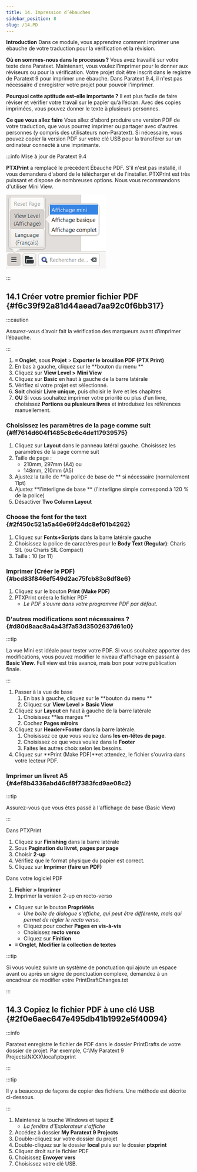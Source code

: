 ```yaml
---
title: 14. Impression d’ébauches
sidebar_position: 8
slug: /14.PD
---
```


**Introduction** Dans ce module, vous apprendrez comment imprimer une ébauche de votre traduction pour la vérification et la révision.

**Où en sommes-nous dans le processus ?** Vous avez travaillé sur votre texte dans Paratext. Maintenant, vous voulez l’imprimer pour le donner aux réviseurs ou pour la vérification. Votre projet doit être inscrit dans le registre de Paratext 9 pour imprimer une ébauche. Dans Paratext 9.4, il n'est pas nécessaire d'enregistrer votre projet pour pouvoir l'imprimer.

**Pourquoi cette aptitude est-elle importante ?** Il est plus facile de faire réviser et vérifier votre travail sur le papier qu’à l’écran. Avec des copies imprimées, vous pouvez donner le texte à plusieurs personnes.

**Ce que vous allez faire**  Vous allez d'abord produire une version PDF de votre traduction, que vous pourrez imprimer ou partager avec d'autres personnes (y compris des utilisateurs non-Paratext). Si nécessaire, vous pouvez copier la version PDF sur votre clé USB pour la transférer sur un ordinateur connecté à une imprimante.

:::info Mise à jour de Paratext 9.4

<div class='notion-row'>
<div class='notion-column' style={{width: 'calc((100% - (min(32px, 4vw) * 1)) * 0.5)'}}>

**PTXPrint** a remplacé le précédent Ébauche PDF. S'il n'est pas installé, il vous demandera d'abord de le télécharger et de l'installer. PTXPrint est très puissant et dispose de nombreuses options. Nous vous recommandons d'utiliser Mini View.

</div><div className='notion-spacer'></div>

<div class='notion-column' style={{width: 'calc((100% - (min(32px, 4vw) * 1)) * 0.5)'}}>

![](./1156349448.png)

</div><div className='notion-spacer'></div>
</div>

:::

## 14.1 Créer votre premier fichier PDF {#f6c39f92a81d44aead7aa92c0f6bb317}

:::caution

Assurez-vous d’avoir fait la vérification des marqueurs avant d’imprimer l’ébauche.

:::

1. **≡ Onglet**, sous **Projet** &gt; **Exporter le brouillon PDF** **(PTX Print)**
2. En bas à gauche, cliquez sur le \*\*bouton du menu \*\*
3. Cliquez sur **View Level &gt;**  **Mini View**
4. Cliquez sur **Basic** en haut à gauche de la barre latérale
5. Vérifiez si votre projet est sélectionné.
6. **Soit** choisir **Livre unique**, puis choisir le livre et les chapitres
7. **OU** Si vous souhaitez imprimer votre priorité ou plus d'un livre, choisissez **Portions ou plusieurs livres** et introduisez les références manuellement.

### Choisissez les paramètres de la page comme suit {#ff7614d604f1485c8c6c4de117939575}

1. Cliquez sur **Layout** dans le panneau latéral gauche. Choisissez les paramètres de la page comme suit
2. Taille de page :
   - 210mm, 297mm (A4) ou
   - 148mm, 210mm (A5)
3. Ajustez la taille de \*\*la police de base de \*\* si nécessaire (normalement 11pt)
4. Ajustez \*\*l'interligne de base \*\* (l'interligne simple correspond à 120 % de la police)
5. Désactiver **Two Column Layout**

### Choose the font for the text {#2f450c521a5a46e69f24dc8ef01b4262}

1. Cliquez sur **Fonts+Scripts** dans la barre latérale gauche
2. Choisissez la police de caractères pour le **Body Text (Regular)**: Charis SIL (ou Charis SIL Compact)
3. Taille : 10 (or 11)

### Imprimer (Créer le PDF) {#bcd83f846ef549d2ac75fcb83c8df8e6}

1. Cliquez sur le bouton **Print (Make PDF)**
2. PTXPrint créera le fichier PDF
   - _Le PDF s'ouvre dans votre programme PDF par défaut._

### D'autres modifications sont nécessaires ? {#d80d8aac8a4a43f7a53d3502637d61c0}

:::tip

La vue Mini est idéale pour tester votre PDF. Si vous souhaitez apporter des modifications, vous pouvez modifier le niveau d'affichage en passant à **Basic View**. Full view est très avancé, mais bon pour votre publication finale.

:::

1. Passer à la vue de base
   1. En bas à gauche, cliquez sur le \*\*bouton du menu \*\*
   2. Cliquez sur **View Level >**  **Basic View**
2. Cliquez sur **Layout** en haut à gauche de la barre latérale
   1. Choisissez \*\*les marges \*\*
   2. Cochez **Pages miroirs**
3. Cliquez sur **Header+Footer** dans la barre latérale.
   1. Choisissez ce que vous voulez dans **les en-têtes de page**.
   2. Choisissez ce que vous voulez dans le **Footer**
   3. Faites les autres choix selon les besoins.
4. Cliquez sur \*\*Print (Make PDF)\*\*et attendez, le fichier s'ouvrira dans votre lecteur PDF.

### Imprimer un livret A5 {#4ef8b4336abd46cf8f7383fcd9ae08c2}

:::tip

Assurez-vous que vous êtes passé à l'affichage de base (Basic View)

:::

Dans PTXPrint

1. Cliquez sur **Finishing** dans la barre latérale
2. Sous **Pagination du livret, pages par page**
3. Choisir **2-up**
4. Vérifiez que le format physique du papier est correct.
5. Cliquez sur **Imprimer (faire un PDF)**

Dans votre logiciel PDF

1. **Fichier &gt; Imprimer**
2. Imprimer la version 2-up en recto-verso

- Cliquez sur le bouton **Propriétés**
  - _Une boîte de dialogue s'affiche, qui peut être différente, mais qui permet de régler le recto verso_.
  - Cliquez pour cocher **Pages en vis-à-vis**
  - Choisissez **recto verso**
  - Cliquez sur **Finition**
- **≡ Onglet**, **Modifier la collection de textes**  

:::tip

Si vous voulez suivre un système de ponctuation qui ajoute un espace avant ou après un signe de ponctuation complexe, demandez à un encadreur de modifier votre PrintDraftChanges.txt

:::

## 14.3 Copiez le fichier PDF à une clé USB {#2f0e6aec647e495db41b1992e5f40094}

:::info

Paratext enregistre le fichier de PDF dans le dossier PrintDrafts de votre dossier de projet. Par exemple, C:\My Paratext 9 Projects\NXXX\local\ptxprint

:::

:::tip

Il y a beaucoup de façons de copier des fichiers. Une méthode est décrite ci-dessous.

:::

1. Maintenez la touche Windows et tapez **E**
   - _La fenêtre d'Explorateur s'affiche_
2. Accédez à dossier **My Paratext 9 Projects**
3. Double-cliquez sur votre dossier du projet
4. Double-cliquez sur le dossier **local** puis sur le dossier **ptxprint**
5. Cliquez droit sur le fichier PDF
6. Choisissez **Envoyer vers**
7. Choisissez votre clé USB.
